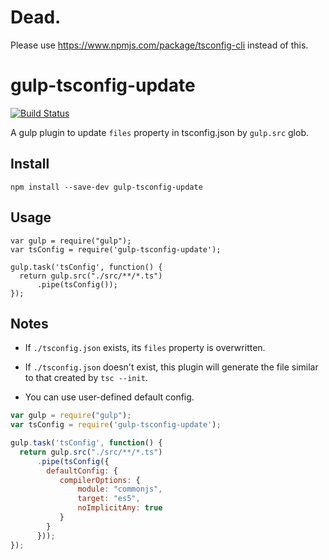 # Dead.
Please use https://www.npmjs.com/package/tsconfig-cli instead of this.

# gulp-tsconfig-update

[![Build Status](https://travis-ci.org/laco0416/gulp-tsconfig-update.svg)](https://travis-ci.org/laco0416/gulp-tsconfig-update)

A gulp plugin to update `files` property in tsconfig.json by `gulp.src` glob.

## Install

```
npm install --save-dev gulp-tsconfig-update
```

## Usage

```
var gulp = require("gulp");
var tsConfig = require('gulp-tsconfig-update');

gulp.task('tsConfig', function() {
  return gulp.src("./src/**/*.ts")
      .pipe(tsConfig());
});
```

## Notes

* If `./tsconfig.json` exists, its `files` property is overwritten.

* If `./tsconfig.json` doesn't exist, this plugin will generate the file similar to that created by `tsc --init`.

* You can use user-defined default config.

```js
var gulp = require("gulp");
var tsConfig = require('gulp-tsconfig-update');

gulp.task('tsConfig', function() {
  return gulp.src("./src/**/*.ts")
      .pipe(tsConfig({
        defaultConfig: {
           compilerOptions: {
               module: "commonjs",
               target: "es5",
               noImplicitAny: true
           }
        }
      }));
});
```
